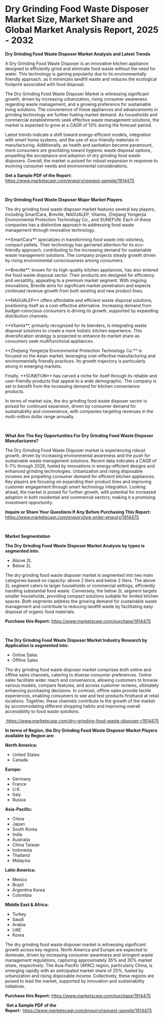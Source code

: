 <p><h1>Dry Grinding Food Waste Disposer Market Size, Market Share and Global Market Analysis Report, 2025 - 2032</h1></p><p><strong>Dry Grinding Food Waste Disposer Market Analysis and Latest Trends</strong></p>
<p><p>A Dry Grinding Food Waste Disposer is an innovative kitchen appliance designed to efficiently grind and eliminate food waste without the need for water. This technology is gaining popularity due to its environmentally friendly approach, as it minimizes landfill waste and reduces the ecological footprint associated with food disposal.</p><p>The Dry Grinding Food Waste Disposer Market is witnessing significant growth, driven by increasing urbanization, rising consumer awareness regarding waste management, and a growing preference for sustainable living solutions. The convenience of these appliances and advancements in grinding technology are further fueling market demand. As households and commercial establishments seek effective waste management solutions, the market is expected to grow at a CAGR of 13% during the forecast period.</p><p>Latest trends indicate a shift toward energy-efficient models, integration with smart home systems, and the use of eco-friendly materials in manufacturing. Additionally, as health and sanitation become paramount, more consumers are gravitating toward hygienic waste disposal options, propelling the acceptance and adoption of dry grinding food waste disposers. Overall, the market is poised for robust expansion in response to evolving consumer needs and environmental considerations.</p></p>
<p><strong>Get a Sample PDF of the Report:&nbsp;</strong> <a href="https://www.marketscagr.com/enquiry/request-sample/1914475?utm_campaign=3012&utm_medium=2&utm_source=Github&utm_content=ia&utm_term=15042025&utm_id=dry-grinding-food-waste-disposer">https://www.marketscagr.com/enquiry/request-sample/1914475</a></p>
<p>&nbsp;</p>
<p><strong>Dry Grinding Food Waste Disposer Major Market Players</strong></p>
<p><p>The dry grinding food waste disposer market features several key players, including SmartCara, Breville, NAGUALEP, Vitamix, Zhejiang Yongerjia Environmental Protection Technology Co., and SUNEFUN. Each of these companies has a distinctive approach to addressing food waste management through innovative technology.</p><p>**SmartCara** specializes in transforming food waste into odorless, compact pellets. Their technology has garnered attention for its eco-friendly approach, contributing to the increasing demand for sustainable waste management solutions. The company projects steady growth driven by rising environmental consciousness among consumers.</p><p>**Breville**, known for its high-quality kitchen appliances, has also entered the food waste disposal sector. Their products are designed for efficiency and versatility, appealing to a premium market segment. With ongoing innovations, Breville aims for significant market penetration and expects continued revenue growth from both existing and new product lines.</p><p>**NAGUALEP** offers affordable and efficient waste disposal solutions, positioning itself as a cost-effective alternative. Increasing demand from budget-conscious consumers is driving its growth, supported by expanding distribution channels.</p><p>**Vitamix**, primarily recognized for its blenders, is integrating waste disposal solutions to create a more holistic kitchen experience. This diversification strategy is projected to enhance its market share as consumers seek multifunctional appliances.</p><p>**Zhejiang Yongerjia Environmental Protection Technology Co.** is focused on the Asian market, leveraging cost-effective manufacturing and environmentally friendly practices. Its growth trajectory is particularly strong in emerging markets.</p><p>Finally, **SUNEFUN** has carved a niche for itself through its reliable and user-friendly products that appeal to a wide demographic. The company is set to benefit from the increasing demand for kitchen convenience products.</p><p>In terms of market size, the dry grinding food waste disposer sector is poised for continued expansion, driven by consumer demand for sustainability and convenience, with companies targeting revenues in the multi-million dollar range annually.</p></p>
<p>&nbsp;</p>
<p><strong>What Are The Key Opportunities For Dry Grinding Food Waste Disposer Manufacturers?</strong></p>
<p><p>The Dry Grinding Food Waste Disposer market is experiencing robust growth, driven by increasing environmental awareness and the push for sustainable waste management solutions. Recent data indicates a CAGR of 5-7% through 2028, fueled by innovations in energy-efficient designs and enhanced grinding technologies. Urbanization and rising disposable incomes are propelling consumer demand for efficient kitchen appliances. Key players are focusing on expanding their product lines and improving customer engagement through smart technology integration. Looking ahead, the market is poised for further growth, with potential for increased adoption in both residential and commercial sectors, making it a promising investment opportunity.</p></p>
<p><strong>Inquire or Share Your Questions If Any Before Purchasing This Report:</strong> <a href="https://www.marketscagr.com/enquiry/pre-order-enquiry/1914475?utm_campaign=3012&utm_medium=2&utm_source=Github&utm_content=ia&utm_term=15042025&utm_id=dry-grinding-food-waste-disposer">https://www.marketscagr.com/enquiry/pre-order-enquiry/1914475</a></p>
<p>&nbsp;</p>
<p><strong>Market Segmentation</strong></p>
<p><strong>The Dry Grinding Food Waste Disposer Market Analysis by types is segmented into:</strong></p>
<p><ul><li>Above 2L</li><li>Below 2L</li></ul></p>
<p><p>The dry grinding food waste disposer market is segmented into two main categories based on capacity: above 2 liters and below 2 liters. The above 2L segment caters to larger households or commercial settings, efficiently handling substantial food waste. Conversely, the below 2L segment targets smaller households, providing compact solutions suitable for limited kitchen spaces. Both segments address the growing demand for sustainable waste management and contribute to reducing landfill waste by facilitating easy disposal of organic food materials.</p></p>
<p><strong>Purchase this Report:&nbsp;</strong><a href="https://www.marketscagr.com/purchase/1914475?utm_campaign=3012&utm_medium=2&utm_source=Github&utm_content=ia&utm_term=15042025&utm_id=dry-grinding-food-waste-disposer">https://www.marketscagr.com/purchase/1914475</a></p>
<p>&nbsp;</p>
<p><strong>The Dry Grinding Food Waste Disposer Market Industry Research by Application is segmented into:</strong></p>
<p><ul><li>Online Sales</li><li>Offline Sales</li></ul></p>
<p><p>The dry grinding food waste disposer market comprises both online and offline sales channels, catering to diverse consumer preferences. Online sales facilitate wider reach and convenience, allowing customers to browse various models, compare features, and access customer reviews, ultimately enhancing purchasing decisions. In contrast, offline sales provide tactile experiences, enabling consumers to see and test products firsthand at retail locations. Together, these channels contribute to the growth of the market by accommodating different shopping habits and improving overall accessibility to food waste solutions.</p></p>
<p><a href="https://www.marketscagr.com/dry-grinding-food-waste-disposer-r1914475?utm_campaign=3012&utm_medium=2&utm_source=Github&utm_content=ia&utm_term=15042025&utm_id=dry-grinding-food-waste-disposer">&nbsp;https://www.marketscagr.com/dry-grinding-food-waste-disposer-r1914475</a></p>
<p><strong>In terms of Region, the Dry Grinding Food Waste Disposer Market Players available by Region are:</strong></p>
<p>
    <p> <strong> North America: </strong>
        <ul>
            <li>United States</li>
            <li>Canada</li>
        </ul>
        </p> 
    <p> <strong> Europe: </strong>
        <ul>
            <li>Germany</li>
            <li>France</li>
            <li>U.K.</li>
            <li>Italy</li>
            <li>Russia</li>
        </ul>
        </p> 
    <p> <strong> Asia-Pacific: </strong>
        <ul>
            <li>China</li>
            <li>Japan</li>
            <li>South Korea</li>
            <li>India</li>
            <li>Australia</li>
            <li>China Taiwan</li>
            <li>Indonesia</li>
            <li>Thailand</li>
            <li>Malaysia</li>
        </ul>
        </p> 
    <p> <strong> Latin America: </strong>
        <ul>
            <li>Mexico</li>
            <li>Brazil</li>
            <li>Argentina Korea</li>
            <li>Colombia</li>
        </ul>
        </p> 
    <p> <strong> Middle East & Africa: </strong>
        <ul>
            <li>Turkey</li>
            <li>Saudi</li>
            <li>Arabia</li>
            <li>UAE</li>
            <li>Korea</li>
        </ul>
    </p>
    </p>
<p><p>The dry grinding food waste disposer market is witnessing significant growth across key regions. North America and Europe are expected to dominate, driven by increasing consumer awareness and stringent waste management regulations, capturing approximately 35% and 30% market share, respectively. The Asia-Pacific (APAC) region, particularly China, is emerging rapidly with an anticipated market share of 25%, fueled by urbanization and rising disposable income. Collectively, these regions are poised to lead the market, supported by innovation and sustainability initiatives.</p></p>
<p><strong>Purchase this Report: </strong><a href="https://www.marketscagr.com/purchase/1914475?utm_campaign=3012&utm_medium=2&utm_source=Github&utm_content=ia&utm_term=15042025&utm_id=dry-grinding-food-waste-disposer">https://www.marketscagr.com/purchase/1914475</a></p>
<p>&nbsp;<strong>Get a Sample PDF of the Report:&nbsp;&nbsp;</strong><a href="https://www.marketscagr.com/enquiry/request-sample/1914475?utm_campaign=3012&utm_medium=2&utm_source=Github&utm_content=ia&utm_term=15042025&utm_id=dry-grinding-food-waste-disposer">https://www.marketscagr.com/enquiry/request-sample/1914475</a></p>
<p><strong></strong></p>
<p><p></p><p></p><p></p></p>